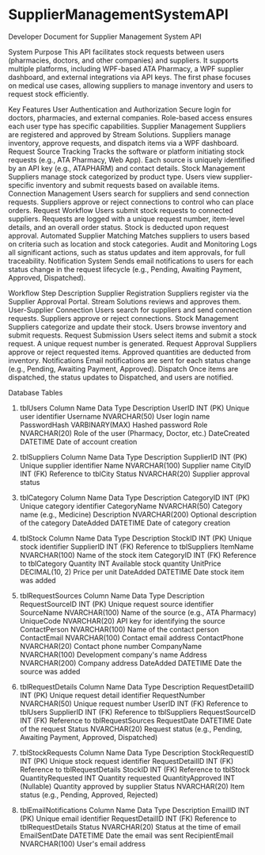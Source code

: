 # SupplierManagementSystemAPI
Developer Document for Supplier Management System API

System Purpose
This API facilitates stock requests between users (pharmacies, doctors, and other companies) and suppliers. It supports multiple platforms, including WPF-based ATA Pharmacy, a WPF supplier dashboard, and external integrations via API keys. The first phase focuses on medical use cases, allowing suppliers to manage inventory and users to request stock efficiently.

Key Features
User Authentication and Authorization
Secure login for doctors, pharmacies, and external companies.
Role-based access ensures each user type has specific capabilities.
Supplier Management
Suppliers are registered and approved by Stream Solutions.
Suppliers manage inventory, approve requests, and dispatch items via a WPF dashboard.
Request Source Tracking
Tracks the software or platform initiating stock requests (e.g., ATA Pharmacy, Web App).
Each source is uniquely identified by an API key (e.g., ATAPHARM) and contact details.
Stock Management
Suppliers manage stock categorized by product type.
Users view supplier-specific inventory and submit requests based on available items.
Connection Management
Users search for suppliers and send connection requests.
Suppliers approve or reject connections to control who can place orders.
Request Workflow
Users submit stock requests to connected suppliers.
Requests are logged with a unique request number, item-level details, and an overall order status.
Stock is deducted upon request approval.
Automated Supplier Matching
Matches suppliers to users based on criteria such as location and stock categories.
Audit and Monitoring
Logs all significant actions, such as status updates and item approvals, for full traceability.
Notification System
Sends email notifications to users for each status change in the request lifecycle (e.g., Pending, Awaiting Payment, Approved, Dispatched).

Workflow
Step
Description
Supplier Registration
Suppliers register via the Supplier Approval Portal. Stream Solutions reviews and approves them.
User-Supplier Connection
Users search for suppliers and send connection requests. Suppliers approve or reject connections.
Stock Management
Suppliers categorize and update their stock. Users browse inventory and submit requests.
Request Submission
Users select items and submit a stock request. A unique request number is generated.
Request Approval
Suppliers approve or reject requested items. Approved quantities are deducted from inventory.
Notifications
Email notifications are sent for each status change (e.g., Pending, Awaiting Payment, Approved).
Dispatch
Once items are dispatched, the status updates to Dispatched, and users are notified.


Database Tables
1. tblUsers
Column Name
Data Type
Description
UserID
INT (PK)
Unique user identifier
Username
NVARCHAR(50)
User login name
PasswordHash
VARBINARY(MAX)
Hashed password
Role
NVARCHAR(20)
Role of the user (Pharmacy, Doctor, etc.)
DateCreated
DATETIME
Date of account creation

2. tblSuppliers
Column Name
Data Type
Description
SupplierID
INT (PK)
Unique supplier identifier
Name
NVARCHAR(100)
Supplier name
CityID
INT (FK)
Reference to tblCity
Status
NVARCHAR(20)
Supplier approval status

3. tblCategory
Column Name
Data Type
Description
CategoryID
INT (PK)
Unique category identifier
CategoryName
NVARCHAR(50)
Category name (e.g., Medicine)
Description
NVARCHAR(200)
Optional description of the category
DateAdded
DATETIME
Date of category creation

4. tblStock
Column Name
Data Type
Description
StockID
INT (PK)
Unique stock identifier
SupplierID
INT (FK)
Reference to tblSuppliers
ItemName
NVARCHAR(100)
Name of the stock item
CategoryID
INT (FK)
Reference to tblCategory
Quantity
INT
Available stock quantity
UnitPrice
DECIMAL(10, 2)
Price per unit
DateAdded
DATETIME
Date stock item was added

5. tblRequestSources
Column Name
Data Type
Description
RequestSourceID
INT (PK)
Unique request source identifier
SourceName
NVARCHAR(100)
Name of the source (e.g., ATA Pharmacy)
UniqueCode
NVARCHAR(20)
API key for identifying the source
ContactPerson
NVARCHAR(100)
Name of the contact person
ContactEmail
NVARCHAR(100)
Contact email address
ContactPhone
NVARCHAR(20)
Contact phone number
CompanyName
NVARCHAR(100)
Development company's name
Address
NVARCHAR(200)
Company address
DateAdded
DATETIME
Date the source was added

6. tblRequestDetails
Column Name
Data Type
Description
RequestDetailID
INT (PK)
Unique request detail identifier
RequestNumber
NVARCHAR(50)
Unique request number
UserID
INT (FK)
Reference to tblUsers
SupplierID
INT (FK)
Reference to tblSuppliers
RequestSourceID
INT (FK)
Reference to tblRequestSources
RequestDate
DATETIME
Date of the request
Status
NVARCHAR(20)
Request status (e.g., Pending, Awaiting Payment, Approved, Dispatched)

7. tblStockRequests
Column Name
Data Type
Description
StockRequestID
INT (PK)
Unique stock request identifier
RequestDetailID
INT (FK)
Reference to tblRequestDetails
StockID
INT (FK)
Reference to tblStock
QuantityRequested
INT
Quantity requested
QuantityApproved
INT (Nullable)
Quantity approved by supplier
Status
NVARCHAR(20)
Item status (e.g., Pending, Approved, Rejected)


8. tblEmailNotifications
Column Name
Data Type
Description
EmailID
INT (PK)
Unique email identifier
RequestDetailID
INT (FK)
Reference to tblRequestDetails
Status
NVARCHAR(20)
Status at the time of email
EmailSentDate
DATETIME
Date the email was sent
RecipientEmail
NVARCHAR(100)
User's email address



